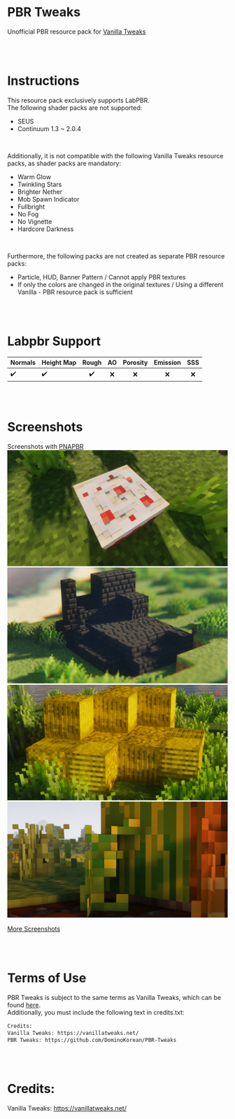 # PBR Tweaks
 Unofficial PBR resource pack for [Vanilla Tweaks](https://vanillatweaks.net/)

</br>
</br>

# Instructions
This resource pack exclusively supports LabPBR.  
The following shader packs are not supported:
- SEUS
- Continuum 1.3 ~ 2.0.4

</br>

Additionally, it is not compatible with the following Vanilla Tweaks resource packs, as shader packs are mandatory:
- Warm Glow
- Twinkling Stars
- Brighter Nether
- Mob Spawn Indicator
- Fullbright
- No Fog
- No Vignette
- Hardcore Darkness

</br>

Furthermore, the following packs are not created as separate PBR resource packs:
- Particle, HUD, Banner Pattern / Cannot apply PBR textures
- If only the colors are changed in the original textures / Using a different Vanilla - PBR resource pack is sufficient


</br>
</br>

# Labpbr Support
|Normals|Height Map|Rough|AO|Porosity|Emission|SSS
|------|---|:---:|:---:|:---:|:---:|:---:|
|✔️|✔️|✔️|❌|❌|❌|❌|

</br>
</br>

# Screenshots
Screenshots with [PNAPBR](https://www.curseforge.com/minecraft/texture-packs/please-not-another-vanilla-pbr)
![](images/2023-11-01_23.47.27.png)
![](images/2023-11-02_00.04.37.png)
![](images/2023-11-02_23.48.15.png)
![](images/2023-11-02_23.54.30.png)

[More Screenshots](images/README.md)

</br>
</br>

# Terms of Use
PBR Tweaks is subject to the same terms as Vanilla Tweaks, which can be found [here](https://vanillatweaks.net/terms/).  
Additionally, you must include the following text in credits.txt:
```
Credits:
Vanilla Tweaks: https://vanillatweaks.net/
PBR Tweaks: https://github.com/DominoKorean/PBR-Tweaks
```

</br>
</br>

# Credits:
Vanilla Tweaks: https://vanillatweaks.net/